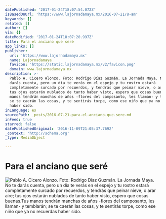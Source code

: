 ```yaml
---
datePublished: '2017-01-24T18:07:54.072Z'
isBasedOnUrl: 'https://www.lajornadamaya.mx/2016-07-21/8-am'
keywords: []
related: []
author: []
via: {}
dateModified: '2017-01-24T18:07:20.997Z'
title: Para el anciano que seré
app_links: []
publisher:
  url: 'https://www.lajornadamaya.mx'
  name: Lajornadamaya
  favicon: 'https://static.lajornadamaya.mx/v2/favicon.png'
  domain: www.lajornadamaya.mx
description: >-
  Pablo A. Cicero Alonzo. Foto: Rodrigo Díaz Guzmán. La Jornada Maya. No te
  darás cuenta, pero un día te verás en el espejo y tu rostro estará
  completamente surcado por recuerdos, y tendrás que peinar nieve, o arar aire;
  tus ojos estarán nublados de tanto haber visto, espero que cosas buenas.Tus
  manos tendrán manchas de años -flores del camposanto, les llaman- y temblarán;
  se te caerán las cosas, y te sentirás torpe, como ese niño que ya no recuerdas
  haber sido.
inLanguage: es
sourcePath: _posts/2016-07-21-para-el-anciano-que-sere.md
inFeed: true
starred: false
datePublishedOriginal: '2016-11-09T21:05:37.769Z'
_context: 'http://schema.org'
_type: MediaObject

---
```

# Para el anciano que seré
![Pablo A. Cicero Alonzo. Foto: Rodrigo Díaz Guzmán. La Jornada Maya. No te darás cuenta, pero un día te verás en el espejo y tu rostro estará completamente surcado por recuerdos, y tendrás que peinar nieve, o arar aire; tus ojos estarán nublados de tanto haber visto, espero que cosas buenas.Tus manos tendrán manchas de años -flores del camposanto, les llaman- y temblarán; se te caerán las cosas, y te sentirás torpe, como ese niño que ya no recuerdas haber sido.](https://the-grid-user-content.s3-us-west-2.amazonaws.com/7981088e-e38c-4320-9ad1-10d26d20fec6.png)